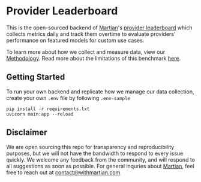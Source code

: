 # Provider Leaderboard

This is the open-sourced backend of [Martian](https://withmartian.com/)'s [provider leaderboard](https://leaderboard.withmartian.com/) which collects metrics daily and track them overtime to evaluate providers' performance on featured models for custom use cases. 

To learn more about how we collect and measure data, view our [Methodology](https://docs.withmartian.com/provider-leaderboard/). Read more about the limitations of this benchmark [here](https://docs.withmartian.com/provider-leaderboard/limitations).


## Getting Started

To run your own backend and replicate how we manage our data collection, create your own `.env` file by following `.env-sample`
```
pip install -r requirements.txt
uvicorn main:app --reload
```

## Disclaimer

We are open sourcing this repo for transparency and reproducibility purposes, but we will not have the bandwidth to respond to every issue quickly. We welcome any feedback from the community, and will respond to all suggestions as soon as possible. For general inquries about [Martian](https://withmartian.com/), feel free to reach out at contact@withmartian.com
